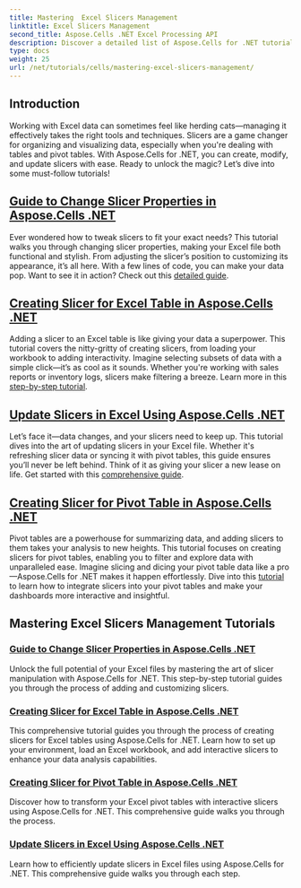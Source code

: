 ```yaml
---
title: Mastering  Excel Slicers Management
linktitle: Excel Slicers Management
second_title: Aspose.Cells .NET Excel Processing API
description: Discover a detailed list of Aspose.Cells for .NET tutorials focused on managing Excel slicers, including adding, customizing, and updating slicers in Excel files.
type: docs
weight: 25
url: /net/tutorials/cells/mastering-excel-slicers-management/
---
```

## Introduction

Working with Excel data can sometimes feel like herding cats—managing it effectively takes the right tools and techniques. Slicers are a game changer for organizing and visualizing data, especially when you're dealing with tables and pivot tables. With Aspose.Cells for .NET, you can create, modify, and update slicers with ease. Ready to unlock the magic? Let’s dive into some must-follow tutorials!

## [Guide to Change Slicer Properties in Aspose.Cells .NET](./guide-change-slicer-properties/)

Ever wondered how to tweak slicers to fit your exact needs? This tutorial walks you through changing slicer properties, making your Excel file both functional and stylish. From adjusting the slicer’s position to customizing its appearance, it’s all here. With a few lines of code, you can make your data pop. Want to see it in action? Check out this [detailed guide](./guide-change-slicer-properties/).

## [Creating Slicer for Excel Table in Aspose.Cells .NET](./creating-slicer-for-excel-table/)

Adding a slicer to an Excel table is like giving your data a superpower. This tutorial covers the nitty-gritty of creating slicers, from loading your workbook to adding interactivity. Imagine selecting subsets of data with a simple click—it’s as cool as it sounds. Whether you're working with sales reports or inventory logs, slicers make filtering a breeze. Learn more in this [step-by-step tutorial](./creating-slicer-for-excel-table/).

## [Update Slicers in Excel Using Aspose.Cells .NET](./update-slicers-in-excel/)

Let’s face it—data changes, and your slicers need to keep up. This tutorial dives into the art of updating slicers in your Excel file. Whether it's refreshing slicer data or syncing it with pivot tables, this guide ensures you’ll never be left behind. Think of it as giving your slicer a new lease on life. Get started with this [comprehensive guide](./update-slicers-in-excel/).

## [Creating Slicer for Pivot Table in Aspose.Cells .NET](./creating-slicer-for-pivot-table/)

Pivot tables are a powerhouse for summarizing data, and adding slicers to them takes your analysis to new heights. This tutorial focuses on creating slicers for pivot tables, enabling you to filter and explore data with unparalleled ease. Imagine slicing and dicing your pivot table data like a pro—Aspose.Cells for .NET makes it happen effortlessly. Dive into this [tutorial](./creating-slicer-for-pivot-table/) to learn how to integrate slicers into your pivot tables and make your dashboards more interactive and insightful.

## Mastering Excel Slicers Management Tutorials
### [Guide to Change Slicer Properties in Aspose.Cells .NET](./guide-change-slicer-properties/)
Unlock the full potential of your Excel files by mastering the art of slicer manipulation with Aspose.Cells for .NET. This step-by-step tutorial guides you through the process of adding and customizing slicers.
### [Creating Slicer for Excel Table in Aspose.Cells .NET](./creating-slicer-for-excel-table/)
This comprehensive tutorial guides you through the process of creating slicers for Excel tables using Aspose.Cells for .NET. Learn how to set up your environment, load an Excel workbook, and add interactive slicers to enhance your data analysis capabilities.
### [Creating Slicer for Pivot Table in Aspose.Cells .NET](./creating-slicer-for-pivot-table/)
Discover how to transform your Excel pivot tables with interactive slicers using Aspose.Cells for .NET. This comprehensive guide walks you through the process.
### [Update Slicers in Excel Using Aspose.Cells .NET](./update-slicers-in-excel/)
Learn how to efficiently update slicers in Excel files using Aspose.Cells for .NET. This comprehensive guide walks you through each step.
